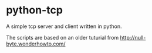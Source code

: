 # python-tcp

A simple tcp server and client written in python.

The scripts are based on an older tuturial from http://null-byte.wonderhowto.com/